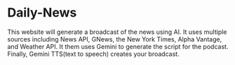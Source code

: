 # Daily-News

This website will generate a broadcast of the news using AI. It uses multiple sources including News API, GNews, the New York Times, Alpha Vantage, and Weather API. It them uses Gemini to generate the script for the podcast. Finally, Gemini TTS(text to speech) creates your broadcast.